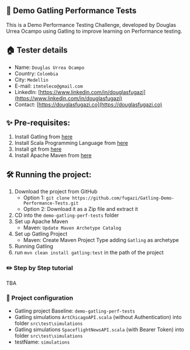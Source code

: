 ## 👋 Demo Gatling Performance Tests
This is a Demo Performance Testing Challenge, developed by Douglas Urrea Ocampo using Gatling to improve learning on Performance testing.

## 🏠 Tester details
* Name: `Douglas Urrea Ocampo`
* Country: `Colombia`
* City: `Medellin`
* E-mail: `itmteleco@gmail.com`
* LinkedIn: [https://www.linkedin.com/in/douglasfugazi](https://www.linkedin.com/in/douglasfugazi)
* Contact: [https://douglasfugazi.co](https://douglasfugazi.co)

## ✨ Pre-requisites:
1. Install Gatling from [here](https://gatling.io)
2. Install Scala Programming Language from [here](https://www.scala-lang.org)
3. Install git from [here](https://git-scm.com)
4. Install Apache Maven from [here](https://maven.apache.org)

## 🛠️ Running the project:
1. Download the project from GitHub
    * Option 1: `git clone https://github.com/fugazi/Gatling-Demo-Performance-Tests.git`
    * Option 2: Download it as a Zip file and extract it
2. CD into the `demo-gatling-perf-tests` folder
3. Set up Apache Maven
    * Maven: `Update Maven Archetype Catalog`
4. Set up Gatling Project
    * Maven: Create Maven Project Type adding `Gatling` as archetype
5. Running Gatling
6. run `mvn clean install gatling:test` in the path of the project

### ✏️ Step by Step tutorial

TBA

### 🚴 Project configuration
* Gatling project Baseline: `demo-gatling-perf-tests`
* Gatling simulations `ArtChicagoAPI.scala` (without Authentication) into folder `src\test\simulations`
* Gatling simulations `SpaceflightNewsAPI.scala` (with Bearer Token) into folder `src\test\simulations`
* testName: `simulations`
